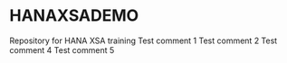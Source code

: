 # HANAXSADEMO
Repository for HANA XSA training
Test comment 1
Test comment 2
Test comment 4
Test comment 5